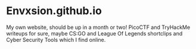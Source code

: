 # Envxsion.github.io
My own website, should be up in a month or two! PicoCTF and TryHackMe writeups for sure, maybe CS:GO and League Of Legends shortclips and Cyber Security Tools which I find online. 
